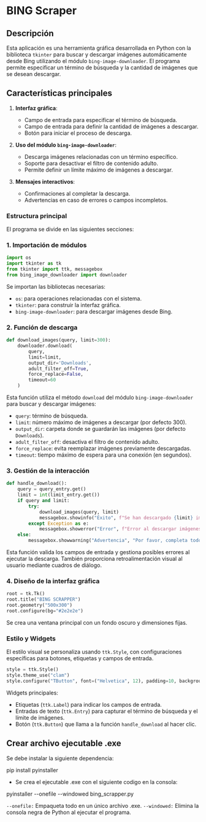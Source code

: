 # BING Scraper

## Descripción

Esta aplicación es una herramienta gráfica desarrollada en Python con la biblioteca `tkinter` para buscar y descargar imágenes automáticamente desde Bing utilizando el módulo `bing-image-downloader`. El programa permite especificar un término de búsqueda y la cantidad de imágenes que se desean descargar.

## Características principales

1. **Interfaz gráfica**: 
   - Campo de entrada para especificar el término de búsqueda.
   - Campo de entrada para definir la cantidad de imágenes a descargar.
   - Botón para iniciar el proceso de descarga.

2. **Uso del módulo `bing-image-downloader`**:
   - Descarga imágenes relacionadas con un término específico.
   - Soporte para desactivar el filtro de contenido adulto.
   - Permite definir un límite máximo de imágenes a descargar.

3. **Mensajes interactivos**:
   - Confirmaciones al completar la descarga.
   - Advertencias en caso de errores o campos incompletos.

### Estructura principal

El programa se divide en las siguientes secciones:

### 1. **Importación de módulos**

```python
import os
import tkinter as tk
from tkinter import ttk, messagebox
from bing_image_downloader import downloader
```

Se importan las bibliotecas necesarias:

- `os`: para operaciones relacionadas con el sistema.
- `tkinter`: para construir la interfaz gráfica.
- `bing-image-downloader`: para descargar imágenes desde Bing.


### 2. **Función de descarga**

```python
def download_images(query, limit=300):
    downloader.download(
        query, 
        limit=limit, 
        output_dir='Downloads', 
        adult_filter_off=True, 
        force_replace=False, 
        timeout=60
    )
```

Esta función utiliza el método `download` del módulo `bing-image-downloader` para buscar y descargar imágenes:

- `query`: término de búsqueda.
- `limit`: número máximo de imágenes a descargar (por defecto 300).
- `output_dir`: carpeta donde se guardarán las imágenes (por defecto `Downloads`).
- `adult_filter_off`: desactiva el filtro de contenido adulto.
- `force_replace`: evita reemplazar imágenes previamente descargadas.
- `timeout`: tiempo máximo de espera para una conexión (en segundos).

### 3. **Gestión de la interacción**

```python
def handle_download():
    query = query_entry.get()
    limit = int(limit_entry.get())
    if query and limit:
        try:
            download_images(query, limit)
            messagebox.showinfo("Éxito", f"Se han descargado {limit} imágenes de '{query}' en la carpeta 'Descargas'")
        except Exception as e:
            messagebox.showerror("Error", f"Error al descargar imágenes: {e}")
    else:
        messagebox.showwarning("Advertencia", "Por favor, completa todos los campos")
```

Esta función valida los campos de entrada y gestiona posibles errores al ejecutar la descarga. También proporciona retroalimentación visual al usuario mediante cuadros de diálogo.

### 4. **Diseño de la interfaz gráfica**

```python
root = tk.Tk()
root.title("BING SCRAPPER")
root.geometry("500x300")
root.configure(bg="#2e2e2e")
```

Se crea una ventana principal con un fondo oscuro y dimensiones fijas.

### Estilo y Widgets

El estilo visual se personaliza usando `ttk.Style`, con configuraciones específicas para botones, etiquetas y campos de entrada.

```python
style = ttk.Style()
style.theme_use("clam")
style.configure("TButton", font=("Helvetica", 12), padding=10, background="#4a4a4a", foreground="#ffffff")
```

Widgets principales:

- Etiquetas (`ttk.Label`) para indicar los campos de entrada.
- Entradas de texto (`ttk.Entry`) para capturar el término de búsqueda y el límite de imágenes.
- Botón (`ttk.Button`) que llama a la función `handle_download` al hacer clic.

## Crear archivo ejecutable .exe

Se debe instalar la siguiente dependencia:

pip install pyinstaller

- Se crea el ejecutable .exe con el siguiente codigo en la consola:

pyinstaller --onefile --windowed bing_scrapper.py

`--onefile:` Empaqueta todo en un único archivo .exe.
`--windowed:` Elimina la consola negra de Python al ejecutar el programa.